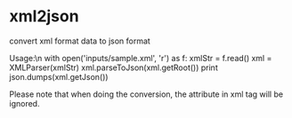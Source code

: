 xml2json
========

convert xml format data to json format

Usage:\n
with open('inputs/sample.xml', 'r') as f:
    xmlStr = f.read()
    xml = XMLParser(xmlStr)
    xml.parseToJson(xml.getRoot())
    print json.dumps(xml.getJson())

Please note that when doing the conversion, the attribute in xml tag will be ignored.
